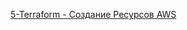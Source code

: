[5-Terraform - Создание Ресурсов AWS](https://www.youtube.com/watch?v=WzVT6rZTtYk&list=PLg5SS_4L6LYujWDTYb-Zbofdl44Jxb2l8&index=7&ab_channel=ADV-IT)